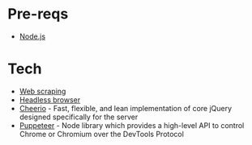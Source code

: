 # Pre-reqs
- [Node.js](https://nodejs.org/en/)

# Tech

* [Web scraping](https://en.wikipedia.org/wiki/Web_scraping)
* [Headless browser](https://en.wikipedia.org/wiki/Headless_browser)
* [Cheerio](https://cheerio.js.org/) - Fast, flexible, and lean implementation of core jQuery designed specifically for the server
* [Puppeteer](https://pptr.dev//) - Node library which provides a high-level API to control Chrome or Chromium over the DevTools Protocol
